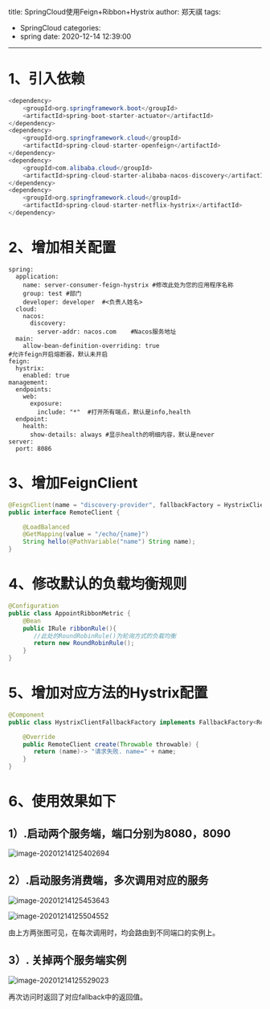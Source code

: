 title: SpringCloud使用Feign+Ribbon+Hystrix
author: 郑天祺
tags:
  - SpringCloud
categories:
  - spring
date: 2020-12-14 12:39:00
---

# 1、引入依赖

```java
<dependency>
    <groupId>org.springframework.boot</groupId>
    <artifactId>spring-boot-starter-actuator</artifactId>
</dependency>
<dependency>
    <groupId>org.springframework.cloud</groupId>
    <artifactId>spring-cloud-starter-openfeign</artifactId>
</dependency>
<dependency>
    <groupId>com.alibaba.cloud</groupId>
    <artifactId>spring-cloud-starter-alibaba-nacos-discovery</artifactId>
</dependency>
<dependency>
    <groupId>org.springframework.cloud</groupId>
    <artifactId>spring-cloud-starter-netflix-hystrix</artifactId>
</dependency>
```

# 2、增加相关配置

```
spring:
  application:
    name: server-consumer-feign-hystrix #修改此处为您的应用程序名称
    group: test #部门
    developer: developer  #<负责人姓名>
  cloud:
    nacos:
      discovery:
        server-addr: nacos.com    #Nacos服务地址
  main:
    allow-bean-definition-overriding: true
#允许feign开启熔断器，默认未开启
feign:
  hystrix:
    enabled: true
management:
  endpoints:
    web:
      exposure:
        include: "*"  #打开所有端点，默认是info,health
  endpoint:
    health:
      show-details: always #显示health的明细内容，默认是never
server:
  port: 8086
```

# 3、增加FeignClient

```java
@FeignClient(name = "discovery-provider", fallbackFactory = HystrixClientFallbackFactory.class)
public interface RemoteClient {

    @LoadBalanced
    @GetMapping(value = "/echo/{name}")
    String hello(@PathVariable("name") String name);
}
```

# 4、修改默认的负载均衡规则

```java
@Configuration
public class AppointRibbonMetric {
    @Bean
    public IRule ribbonRule(){
       //此处的RoundRobinRule()为轮询方式的负载均衡
       return new RoundRobinRule();
    }
}
```

# 5、增加对应方法的Hystrix配置

```java
@Component
public class HystrixClientFallbackFactory implements FallbackFactory<RemoteClient> {

    @Override
    public RemoteClient create(Throwable throwable) {
       return (name)-> "请求失败. name=" + name;
    }
}
```

# 6、使用效果如下

## 1）.启动两个服务端，端口分别为8080，8090

![image-20201214125402694](/img/image-20201214125402694.png)

## 2）.启动服务消费端，多次调用对应的服务

![image-20201214125453643](/img/image-20201214125453643.png)

![image-20201214125504552](/img/image-20201214125504552.png)

由上方两张图可见，在每次调用时，均会路由到不同端口的实例上。

## 3）. 关掉两个服务端实例

![image-20201214125529023](/img/image-20201214125529023.png)

再次访问时返回了对应fallback中的返回值。